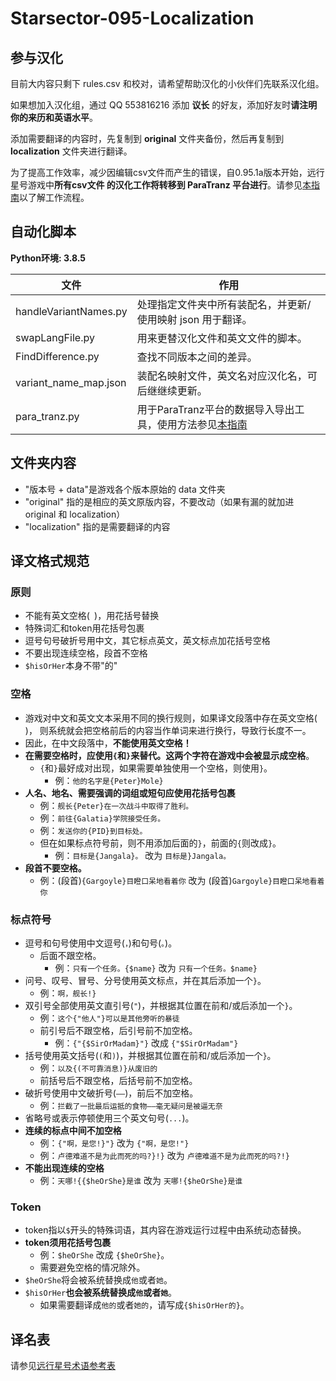 ﻿# Starsector-095-Localization

## 参与汉化

目前大内容只剩下 rules.csv 和校对，请希望帮助汉化的小伙伴们先联系汉化组。

如果想加入汉化组，通过 QQ 553816216 添加 **议长** 的好友，添加好友时**请注明你的来历和英语水平**。

添加需要翻译的内容时，先复制到 **original** 文件夹备份，然后再复制到 **localization** 文件夹进行翻译。

为了提高工作效率，减少因编辑csv文件而产生的错误，自0.95.1a版本开始，远行星号游戏中**所有csv文件
的汉化工作将转移到 ParaTranz 平台进行**。请参见[本指南](para_tranz/docs/readme.md)以了解工作流程。

## 自动化脚本
**Python环境: 3.8.5**

| 文件                  | 作用                                                                                     |
|-----------------------|------------------------------------------------------------------------------------------|
| handleVariantNames.py | 处理指定文件夹中所有装配名，并更新/使用映射 json 用于翻译。                              |
| swapLangFile.py       | 用来更替汉化文件和英文文件的脚本。                                                       |
| FindDifference.py     | 查找不同版本之间的差异。                                                                 |
| variant_name_map.json | 装配名映射文件，英文名对应汉化名，可后继继续更新。                                       |
| para_tranz.py         | 用于ParaTranz平台的数据导入导出工具，使用方法参见[本指南](para_tranz/docs/readme.md)   |

## 文件夹内容

* "版本号 + data"是游戏各个版本原始的 data 文件夹
* "original" 指的是相应的英文原版内容，不要改动（如果有漏的就加进 original 和 localization）
* "localization" 指的是需要翻译的内容

## 译文格式规范

### 原则
- 不能有英文空格(` `)，用花括号替换
- 特殊词汇和token用花括号包裹
- 逗号句号破折号用中文，其它标点英文，英文标点加花括号空格
- 不要出现连续空格，段首不空格
- `$hisOrHer`本身不带"的"

### 空格
- 游戏对中文和英文文本采用不同的换行规则，如果译文段落中存在英文空格(` `)，
  则系统就会把空格前后的内容当作单词来进行换行，导致行长度不一。
- 因此，在中文段落中，**不能使用英文空格！**
- **在需要空格时，应使用`{`和`}`来替代。这两个字符在游戏中会被显示成空格**。
  - `{`和`}`最好成对出现，如果需要单独使用一个空格，则使用`}`。
    - 例：`他的名字是{Peter}Mole}`
- **人名、地名、需要强调的词组或短句应使用花括号包裹**
  - 例：`舰长{Peter}在一次战斗中取得了胜利。`
  - 例：`前往{Galatia}学院接受任务。`
  - 例：`发送你的{PID}到目标处。`
  - 但在如果标点符号前，则不用添加后面的`}`，前面的`{`则改成`}`。
    - 例：`目标是{Jangala}。` 改为 `目标是}Jangala。`
- **段首不要空格。**
  - 例：(段首)`{Gargoyle}目瞪口呆地看着你` 改为 (段首)`Gargoyle}目瞪口呆地看着你`
  
### 标点符号
- 逗号和句号使用中文逗号(`，`)和句号(`。`)。
  - 后面不跟空格。
    - 例：`只有一个任务。{$name}` 改为 `只有一个任务。$name}`
- 问号、叹号、冒号、分号使用英文标点，并在其后添加一个`}`。
  - 例：`啊，舰长!}`
- 双引号全部使用英文直引号(`"`)，并根据其位置在前和/或后添加一个`}`。
  - 例：`这个{"他人"}可以是其他旁听的暴徒`
  - 前引号后不跟空格，后引号前不加空格。
    - 例：`{"{$SirOrMadam}"}` 改成 `{"$SirOrMadam"}`
- 括号使用英文括号(`(`和`)`)，并根据其位置在前和/或后添加一个`}`。
  - 例：`以及{(不可靠消息)}从废旧的`
  - 前括号后不跟空格，后括号前不加空格。
- 破折号使用中文破折号(`——`)，前后不加空格。
  - 例：`拦截了一批最后运抵的食物——毫无疑问是被逼无奈`
- 省略号或表示停顿使用三个英文句号(`...`)。
- **连续的标点中间不加空格**
  - 例：`{"啊，是您!}"}` 改为 `{"啊，是您!"}`
  - 例：`卢德难道不是为此而死的吗?}!}` 改为 `卢德难道不是为此而死的吗?!}`
- **不能出现连续的空格**
  - 例：`天哪!{{$heOrShe}是谁` 改为 `天哪!{$heOrShe}是谁`
  
### Token
- token指以`$`开头的特殊词语，其内容在游戏运行过程中由系统动态替换。
- **token须用花括号包裹**
  - 例：`$heOrShe` 改成 `{$heOrShe}`。
  - 需要避免空格的情况除外。
- `$heOrShe`将会被系统替换成`他`或者`她`。
- `$hisOrHer`**也会被系统替换成`他`或者`她`**。
  - 如果需要翻译成`他的`或者`她的`，请写成`{$hisOrHer的}`。

## 译名表

请参见[远行星号术语参考表](https://paratranz.cn/projects/3489/terms)
